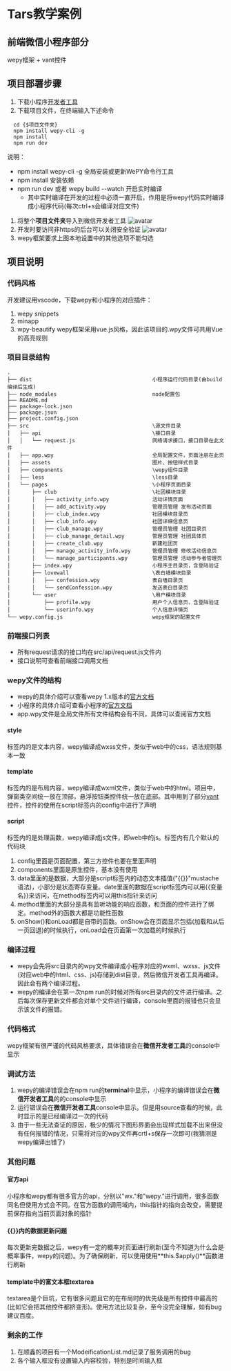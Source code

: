 # Tars教学案例

## 前端微信小程序部分
wepy框架 + vant控件

## 项目部署步骤
1. 下载小程序[开发者工具](https://developers.weixin.qq.com/miniprogram/dev/devtools/download.html)
2. 下载项目文件，在终端输入下述命令

```
  cd {$项目文件夹}
  npm install wepy-cli -g
  npm install
  npm run dev
```
说明：
* npm install wepy-cli -g 全局安装或更新WePY命令行工具
* npm install 安装依赖
* npm run dev 或者 wepy build --watch 开启实时编译
  * 其中实时编译在开发的过程中必须一直开启，作用是将wepy代码实时编译成小程序代码(每次ctrl+s会编译对应文件)
1. 将整个**项目文件夹**导入到微信开发者工具
![avatar](./src/assets/ide.png)
4. 开发时要访问非https的后台可以关闭安全验证
![avatar](./src/assets/ide_settings.png)
5. wepy框架要求上图本地设置中的其他选项不能勾选

##  项目说明
### 代码风格
开发建议用vscode，下载wepy和小程序的对应插件：
1. wepy snippets
2. minapp
3. wpy-beautify
wepy框架采用vue.js风格，因此该项目的.wpy文件可共用Vue的高亮规则

### 项目目录结构
```
.
├── dist                                       小程序运行代码目录(由build编译后生成)
├── node_modules                               node配置包
├── README.md
├── package-lock.json      
├── package.json            
├── project.config.json
├── src                                        \源文件目录
│   ├── api                                    \接口目录          
│   │   └── request.js                         网络请求接口，接口目录在此文件
│   ├── app.wpy                                全局配置文件，页面注册在此页
│   ├── assets                                 图片、按钮样式目录
│   ├── components                             \wepy组件目录
│   ├── less                                   \less目录
│   └── pages                                  \小程序页面目录
│       ├── club                               \社团模块目录
│       │   ├── activity_info.wpy              活动详情页面
│       │   ├── add_activity.wpy               管理员管理 发布活动页面
│       │   ├── club_index.wpy                 社团模块目录页
│       │   ├── club_info.wpy                  社团详细信息页
│       │   ├── club_manage.wpy                管理员管理 社团目录页
│       │   ├── club_manage_detail.wpy         管理员管理 社团具体页
│       │   ├── create_club.wpy                新建社团页
│       │   ├── manage_activity_info.wpy       管理员管理 修改活动信息页
│       │   └── manage_participants.wpy        管理员管理 活动参与者管理页
│       ├── index.wpy                          小程序主目录页，含登陆验证
│       ├── lovewall                           \表白墙模块目录
│       │   ├── confession.wpy                 表白墙目录页
│       │   └── sendConfession.wpy             发送表白目录页 
│       └── user                               \用户模块目录
│           ├── profile.wpy                    用户个人信息页，含登陆验证
│           └── userinfo.wpy                   个人信息详情页
└── wepy.config.js                             wepy框架的配置文件
```
### 前端接口列表
* 所有request请求的接口均在src/api/request.js文件内
* 接口说明可查看前端接口调用文档
  
### wepy文件的结构
* wepy的具体介绍可以查看wepy 1.x版本的[官方文档](https://wepyjs.github.io/wepy-docs/1.x/#/)
* 小程序的具体介绍可查看小程序的[官方文档](https://developers.weixin.qq.com/miniprogram/dev/framework/)
* app.wpy文件是全局文件所有文件结构会有不同，具体可以查阅官方文档

#### style
标签内的是文本内容，wepy编译成wxss文件，类似于web中的css，语法规则基本一致

#### template
标签内的是布局内容，wepy编译成wxml文件，类似于web中的html。项目中，弹窗类空间统一放在顶部，悬浮按钮类控件统一放在底部。其中用到了部分[vant](https://youzan.github.io/vant-weapp/#/intro)控件，控件的使用在script标签内的config中进行了声明

#### script
标签内的是处理函数，wepy编译成js文件，即web中的js。标签内有几个默认的代码块
1. config里面是页面配置，第三方控件也要在里面声明
2. components里面是原生控件，基本没有使用
3. data里面的是数据，大部分是script标签内的动态文本插值("{{}}"mustache语法)，小部分是状态寄存变量。date里面的数据在script标签内可以用{{变量名}}来访问，在method标签内可以用this指针来访问
4. method里面的大部分是具有监听功能的响应函数，和页面的控件进行了绑定。method外的函数大都是功能性函数
5. onShow()和onLoad都是自带的函数。onShow会在页面显示包括(加载和从后一页回退)的时候执行，onLoad会在页面第一次加载的时候执行
  
### 编译过程
* wepy会先将src目录内的wpy文件编译成小程序对应的wxml、wxss、js文件(对应web中的html、css、js)存储到dist目录，然后微信开发者工具再编译。因此会有两个编译过程。
* wepy的编译会在第一次npm run的时候对所有src目录内的文件进行编译。之后每次保存更新文件都会对单个文件进行编译，console里面的报错也只会显示该文件的报错。
  
### 代码格式
wepy框架有很严谨的代码风格要求，具体错误会在**微信开发者工具**的console中显示

### 调试方法
1. wepy的编译错误会在npm run的**terminal**中显示，小程序的编译错误会在**微信开发者工具**的的console中显示
2. 运行错误会在**微信开发者工具**console中显示。但是用source查看的时候，此时显示的是已经编译过一次的代码
3. 由于一些无法查证的原因，极少的情况下图形界面会出现样式加载不出来但没有任何报错的情况，只需将对应的wpy文件再crtl+s保存一次即可(我猜测是wepy编译出错了)

### 其他问题
#### 官方api
小程序和wepy都有很多官方的api，分别以"wx."和"wepy."进行调用，很多函数同名但使用方式会不同。在官方函数的调用域内，this指针的指向会改变，需要提前保存指向当前页面对象的指针

#### {{}}内的数据更新问题
每次更新完数据之后，wepy有一定的概率对页面进行刷新(至今不知道为什么会是概率事件，wepy的问题)。为了确保刷新，可以使用使用**this.$apply()**函数进行刷新

#### template中的富文本框textarea
textarea是个巨坑，它有很多问题且它的在布局时的优先级是所有控件中最高的(比如它会把其他控件都挤变形)。使用方法比较复杂，至今没完全理解，如有bug建议百度。

### 剩余的工作
1. 在顺鑫的项目有一个ModeificationList.md记录了服务调用的bug
2. 各个输入框没有设置输入内容校验，特别是时间输入框
